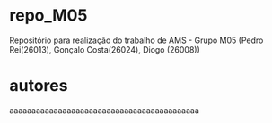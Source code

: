 # repo_M05
Repositório para realização do trabalho de AMS - Grupo M05 (Pedro Rei(26013), Gonçalo Costa(26024), Diogo (26008)) 

# autores

aaaaaaaaaaaaaaaaaaaaaaaaaaaaaaaaaaaaaaaaaaa
